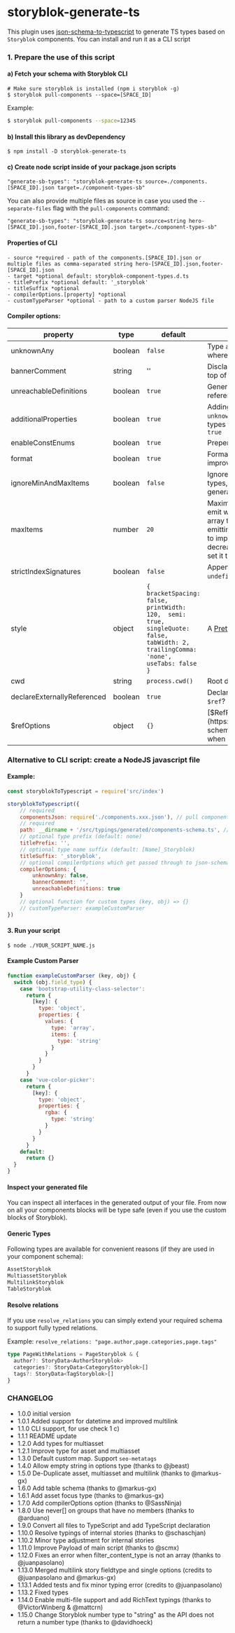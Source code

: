 # storyblok-generate-ts
This plugin uses [json-schema-to-typescript](https://github.com/bcherny/json-schema-to-typescript) to generate TS types based on `Storyblok` components. 
You can install and run it as a CLI script

### 1. Prepare the use of this script
#### a) Fetch your schema with Storyblok CLI
```
# Make sure storyblok is installed (npm i storyblok -g)
$ storyblok pull-components --space=[SPACE_ID]
```
Example:
```sh
$ storyblok pull-components --space=12345
```

#### b) Install this library as devDependency
```
$ npm install -D storyblok-generate-ts
```

#### c) Create node script inside of your package.json scripts 
```
"generate-sb-types": "storyblok-generate-ts source=./components.[SPACE_ID].json target=./component-types-sb"
```

You can also provide multiple files as source in case you used the `--separate-files` flag with the `pull-components` command:

```
"generate-sb-types": "storyblok-generate-ts source=string hero-[SPACE_ID].json,footer-[SPACE_ID].json target=./component-types-sb"
```

#### Properties of CLI
```
- source *required - path of the components.[SPACE_ID].json or multiple files as comma-separated string hero-[SPACE_ID].json,footer-[SPACE_ID].json
- target *optional default: storyblok-component-types.d.ts
- titlePrefix *optional default: '_storyblok' 
- titleSuffix *optional
- compilerOptions.[property] *optional
- customTypeParser *optional - path to a custom parser NodeJS file
```
#### Compiler options:
| property | type | default | description |
|-|-|-|-|
| unknownAny | boolean | `false` | Type `any` will be replaced with `unknown` where possible if `true` |
| bannerComment | string | '' | Disclaimer comment prepended to the top of each generated file |
| unreachableDefinitions | boolean | `true` | Generates code for `$defs` that aren't referenced by the schema. |
| additionalProperties | boolean | `true` | Adding `[k: string]: any` (`[k: string]: unknown` if `unknownAny:true`) to all object types (to nested ones too) when set to `true` |
| enableConstEnums | boolean | `true` | Prepend enums with [`const`](https://www.typescriptlang.org/docs/handbook/enums.html#computed-and-constant-members)? |
| format | boolean | `true` | Format code? Set this to `false` to improve performance. |
| ignoreMinAndMaxItems | boolean | `false` | Ignore maxItems and minItems for `array` types, preventing tuples being generated. |
| maxItems | number | `20` | Maximum number of unioned tuples to emit when representing bounded-size array types, before falling back to emitting unbounded arrays. Increase this to improve precision of emitted types, decrease it to improve performance, or set it to `-1` to ignore `maxItems`.
| strictIndexSignatures | boolean | `false` | Append all index signatures with `\| undefined` so that they are strictly typed. |
| style | object | `{ bracketSpacing: false,  printWidth: 120,  semi: true,  singleQuote: false,  tabWidth: 2,  trailingComma: 'none',  useTabs: false }` | A [Prettier](https://prettier.io/docs/en/options.html) configuration |
| cwd | string | `process.cwd()` | Root directory for resolving [`$ref`](https://tools.ietf.org/id/draft-pbryan-zyp-json-ref-03.html)s |
| declareExternallyReferenced | boolean | `true` | Declare external schemas referenced via `$ref`? |
| $refOptions | object | `{}` | [$RefParser](https://github.com/BigstickCarpet/json-schema-ref-parser) Options, used when resolving `$ref`s |

### Alternative to CLI script: create a NodeJS javascript file

#### Example:

```js
const storyblokToTypescript = require('src/index')

storyblokToTypescript({
    // required
    componentsJson: require('./components.xxx.json'), // pull components with storyblok
    // required
    path: __dirname + '/src/typings/generated/components-schema.ts', // make sure path exists
    // optional type prefix (default: none)
    titlePrefix: '',
    // optional type name suffix (default: [Name]_Storyblok)
    titleSuffix: '_storyblok',
    // optional compilerOptions which get passed through to json-schema-to-typescript
    compilerOptions: {
        unknownAny: false,
        bannerComment: '',
        unreachableDefinitions: true
    }
    // optional function for custom types (key, obj) => {}
    // customTypeParser: exampleCustomParser
})
```

#### 3. Run your script
```
$ node ./YOUR_SCRIPT_NAME.js
```

#### Example Custom Parser
```js
function exampleCustomParser (key, obj) {
  switch (obj.field_type) {
    case 'bootstrap-utility-class-selector':
      return {
        [key]: {
          type: 'object',
          properties: {
            values: {
              type: 'array',
              items: {
                type: 'string'
              }
            }
          }
        }
      }
    case 'vue-color-picker':
      return {
        [key]: {
          type: 'object',
          properties: {
            rgba: {
              type: 'string'
            }
          }
        }
      }
    default:
      return {}
  }
}
```

#### Inspect your generated file
You can inspect all interfaces in the generated output of your file. From now on all your components blocks will be type safe (even if you use the custom blocks of Storyblok).

#### Generic Types
Following types are available for convenient reasons (if they are used in your component schema):
```ts
AssetStoryblok
MultiassetStoryblok
MultilinkStoryblok
TableStoryblok
```

#### Resolve relations
If you use `resolve_relations` you can simply extend your required schema to support fully typed relations.

Example: `resolve_relations: "page.author,page.categories,page.tags"`
```ts
type PageWithRelations = PageStoryblok & {
  author?: StoryData<AuthorStoryblok>
  categories?: StoryData<CategoryStoryblok>[]
  tags?: StoryData<TagStoryblok>[]
}
``` 

### CHANGELOG

* 1.0.0 initial version
* 1.0.1 Added support for datetime and improved multilink
* 1.1.0 CLI support, for use check 1 c)
* 1.1.1 README update
* 1.2.0 Add types for multiasset
* 1.2.1 Improve type for asset and multiasset
* 1.3.0 Default custom map. Support `seo-metatags`
* 1.4.0 Allow empty string in options type (thanks to @jbeast)
* 1.5.0 De-Duplicate asset, multiasset and multilink (thanks to @markus-gx)
* 1.6.0 Add table schema (thanks to @markus-gx)
* 1.6.1 Add asset focus type (thanks to @markus-gx)
* 1.7.0 Add compilerOptions option (thanks to @SassNinja)
* 1.8.0 Use never[] on groups that have no members (thanks to @arduano)
* 1.9.0 Convert all files to TypeScript and add TypeScript declaration 
* 1.10.0 Resolve typings of internal stories (thanks to @schaschjan) 
* 1.10.2 Minor type adjustment for internal stories
* 1.11.0 Improve Payload of main script (thanks to @scmx)
* 1.12.0 Fixes an error when filter_content_type is not an array (thanks to @juanpasolano)
* 1.13.0 Merged multilink story fieldtype and single options (credits to @juanpasolano and @markus-gx)
* 1.13.1 Added tests and fix minor typing error (credits to @juanpasolano)
* 1.13.2 Fixed types
* 1.14.0 Enable multi-file support and add RichText typings (thanks to @VictorWinberg & @mattcrn)
* 1.15.0 Change Storyblok number type to "string" as the API does not return a number type (thanks to @davidhoeck)
